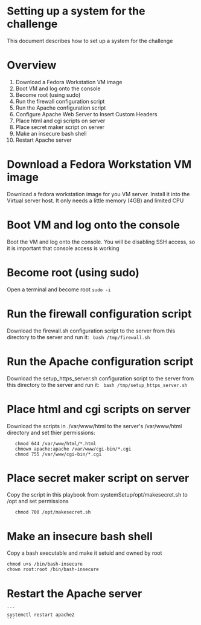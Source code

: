 # Setting up a system for the challenge
This document describes how to set up a system for the challenge

# Overview
1. Download a Fedora Workstation VM image
2. Boot VM and log onto the console
3. Become root (using sudo)
4. Run the firewall configuration script
5. Run the Apache configuration script
6. Configure Apache Web Server to Insert Custom Headers
7. Place html and cgi scripts on server
9. Place secret maker script on server
10. Make an insecure bash shell
11. Restart Apache server


# Download a Fedora Workstation VM image
Download a fedora workstation image for you VM server. Install it into the Virtual server host. It only needs a little memory (4GB) and limited CPU
# Boot VM and log onto the console
Boot the VM and log onto the console. You will be disabling SSH access, so it is important that console access is working
# Become root (using sudo)
Open a terminal and become root
```sudo -i```
# Run the firewall configuration script
Download the firewall.sh configuration script to the server from this directory to the server and run it:
``` bash /tmp/firewall.sh```
# Run the Apache configuration script
Download the setup_https_server.sh configuration script to the server from this directory to the server and run it:
``` bash /tmp/setup_https_server.sh```
# Place html and cgi scripts on server
Download the scripts in ./var/www/html to the server's /var/www/html directory and set thier permissions:
```chown apache:apache /var/www/html/*.html
   chmod 644 /var/www/html/*.html
   chmown apache:apache /var/www/cgi-bin/*.cgi
   chmod 755 /var/www/cgi-bin/*.cgi
 ```  
# Place secret maker script on server
Copy the script in this playbook from systemSetup/opt/makesecret.sh to /opt and set permissions
```chown root:root /opt/makesecret.sh
   chmod 700 /opt/makesecret.sh
```

# Make an insecure bash shell
Copy a bash executable and make it setuid and owned by root
```cp -p /bin/bash /bin/bash-insecure
chmod u+s /bin/bash-insecure
chown root:root /bin/bash-insecure
```

# Restart the Apache server
    ```
    systemctl restart apache2
    ```
